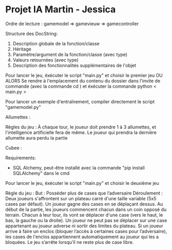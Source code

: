 # Projet IA Martin - Jessica

Ordre de lecture :
 gamemodel => gamevieuw => gamecontroller

 Structure des DocString:

 1) Description globale de la fonction/classe
 2) Héritage
 3) Paramètre/argument de la fonction/classe (avec type)
 4) Valeurs retournées (avec type)
 5) Description des fonctionnalités supplémentaires de l'objet


Pour lancer le jeu, éxécuter le script "main.py" et choisir le premier jeu
OU ALORS 
Se rendre à l'emplacement du contenu du dossier dans l'invite de commande (avec la commande cd ) et éxécuter la commande python < main.py >

Pour lancer un exemple d'entraînement, compiler directement le script "gamemodel.py"

Allumettes : 

Règles du jeu :
 À chaque tour, le joueur doit prendre 1 à 3 allumettes, et l'intelligence artificielle fera de même.
 Le joueur qui prendra la dernière allumette aura perdu la partie

Cubee :

Requirements:
- SQL Alchemy, peut-être installé avec la commande "pip install SQLAlchemy" dans le cmd

Pour lancer le jeu, éxécuter le script "main.py" et choisir le deuxième jeu

Règle du jeu :
But :
Posséder plus de cases que l’adversaire
Déroulement :
Deux joueurs s'affrontent sur un plateau carré d'une taille variable (5x5 cases par défaut).
Un joueur gagne des cases en se déplaçant dessus.
Au début de la partie, les joueurs commencent chacun dans un coin opposé du terrain. Chacun à leur tour, ils vont se déplacer d'une case (vers le haut, le bas, la gauche ou la droite). Un joueur ne peut pas se déplacer sur une case appartenant au joueur adverse ni sortir des limites du plateau.
Si un joueur arrive à faire un enclos (bloquer l’accès à certaines cases pour l’adversaire), les cases de l'enclos appartiennent automatiquement au joueur qui les a bloquées.
Le jeu s’arrête lorsqu’il ne reste plus de case libre.



